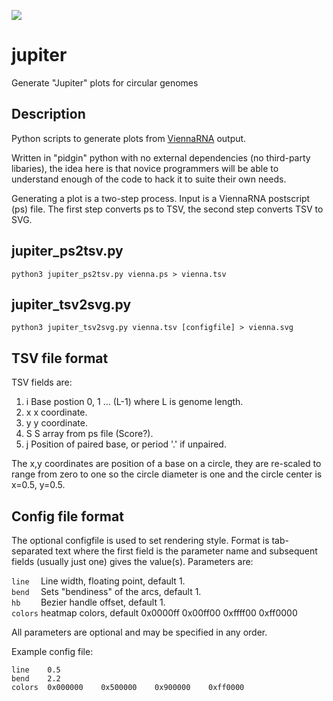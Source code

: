 ![](https://drive5.com/serratus/jupiter.png)

# jupiter
Generate "Jupiter" plots for circular genomes

## Description

Python scripts to generate plots from [ViennaRNA](https://github.com/ViennaRNA) output.   

Written in "pidgin" python with no external dependencies (no third-party libaries), the idea here is that novice programmers will be able to understand enough of the code to hack it to suite their own needs.      

Generating a plot is a two-step process. Input is a ViennaRNA postscript (ps) file. The first
step converts ps to TSV, the second step converts TSV to SVG.

## jupiter_ps2tsv.py

`python3 jupiter_ps2tsv.py vienna.ps > vienna.tsv`

## jupiter_tsv2svg.py

`python3 jupiter_tsv2svg.py vienna.tsv [configfile] > vienna.svg`

## TSV file format

TSV fields are:

1. i	Base postion 0, 1 ... (L-1) where L is genome length.   
2. x	x coordinate.   
3. y	y coordinate.   
4. S	S array from ps file (Score?).   
5. j	Position of paired base, or period '.' if unpaired.   

The x,y coordinates are position of a base on a circle, they
are re-scaled to range from zero to one so the circle diameter
is one and the circle center is x=0.5, y=0.5.

## Config file format

The optional configfile is used to set rendering style. Format is tab-separated
text where the first field is the parameter name and subsequent fields (usually
just one) gives the value(s). Parameters are:

`line  `	Line width, floating point, default 1.   
`bend  `	Sets "bendiness" of the arcs, default 1.   
`hb    `	Bezier handle offset, default 1.   
`colors`	heatmap colors, default 0x0000ff    0x00ff00    0xffff00    0xff0000   

All parameters are optional and may be specified in any order.

Example config file:

`line    0.5`   
`bend    2.2`   
`colors  0x000000    0x500000    0x900000    0xff0000`   

